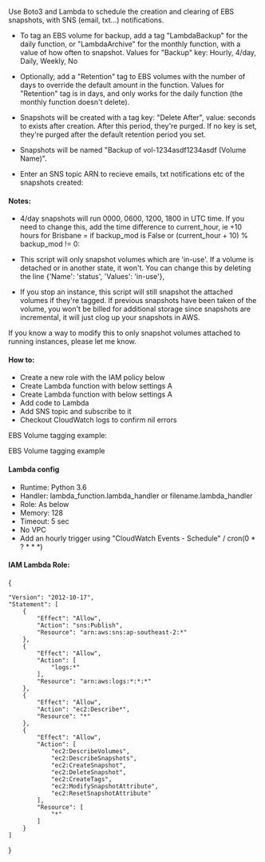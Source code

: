 Use Boto3 and Lambda to schedule the creation and clearing of EBS snapshots, with SNS (email, txt...) notifications.

 - To tag an EBS volume for backup, add a tag "LambdaBackup" for the daily function, or "LambdaArchive" for the monthly function, with a value of how often to snapshot. Values for "Backup" key: Hourly, 4/day, Daily, Weekly, No

 - Optionally, add a "Retention" tag to EBS volumes with the number of days to override the default amount in the function. Values for "Retention" tag is in days, and only works for the daily function (the monthly function doesn't delete).

 - Snapshots will be created with a tag key: "Delete After", value: seconds to exists after creation. After this period, they're purged. If no key is set, they're purged after the default retention period you set.

 - Snapshots will be named "Backup of vol-1234asdf1234asdf (Volume Name)".
    
 - Enter an SNS topic ARN to recieve emails, txt notifications etc of the snapshots created:
    
    
#### Notes:
 - 4/day snapshots will run 0000, 0600, 1200, 1800 in UTC time. If you need to change this, add the time difference to current_hour, ie +10 hours for Brisbane = if backup_mod is False or (current_hour + 10) % backup_mod != 0:

 - This script will only snapshot volumes which are 'in-use'. If a volume is detached or in another state, it won't. You can change this by deleting the line {'Name': 'status', 'Values': 'in-use'},

 - If you stop an instance, this script will still snapshot the attached volumes if they're tagged. If previous snapshots have been taken of the volume, you won't be billed for additional storage since snapshots are incremental, it will just clog up your snapshots in AWS.

If you know a way to modify this to only snapshot volumes attached to running instances, please let me know.


#### How to:
 - Create a new role with the IAM policy below 
 - Create Lambda function with below settings A
 - Create Lambda function with below settings A
 - Add code to Lambda 
 - Add SNS topic and subscribe to it 
 - Checkout CloudWatch logs to confirm nil errors

EBS Volume tagging example:

EBS Volume tagging example


#### Lambda config
 - Runtime: Python 3.6
 - Handler: lambda_function.lambda_handler or filename.lambda_handler
 - Role: As below
 - Memory: 128
 - Timeout: 5 sec
 - No VPC
 - Add an hourly trigger using "CloudWatch Events - Schedule" / cron(0 * ? * * *)

#### IAM Lambda Role:

{

    "Version": "2012-10-17",
    "Statement": [
        {
            "Effect": "Allow",
            "Action": "sns:Publish",
            "Resource": "arn:aws:sns:ap-southeast-2:*"
        },
        {
            "Effect": "Allow",
            "Action": [
                "logs:*"
            ],
            "Resource": "arn:aws:logs:*:*:*"
        },
        {
            "Effect": "Allow",
            "Action": "ec2:Describe*",
            "Resource": "*"
        },
        {
            "Effect": "Allow",
            "Action": [
                "ec2:DescribeVolumes",
                "ec2:DescribeSnapshots",
                "ec2:CreateSnapshot",
                "ec2:DeleteSnapshot",
                "ec2:CreateTags",
                "ec2:ModifySnapshotAttribute",
                "ec2:ResetSnapshotAttribute"
            ],
            "Resource": [
                "*"
            ]
        }
    ]
}
